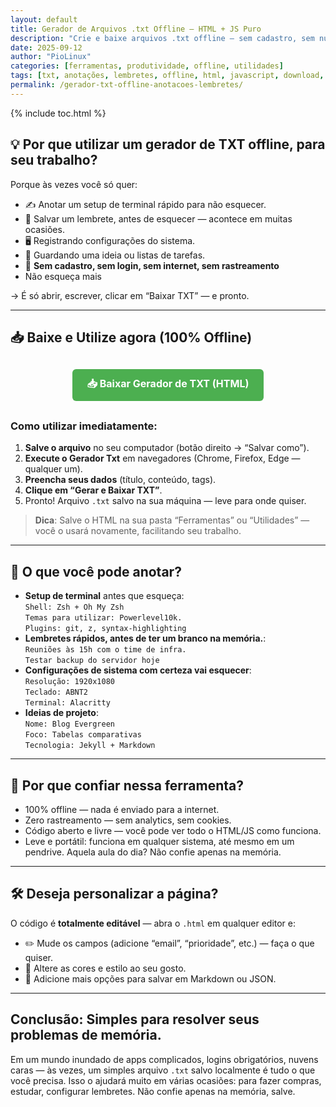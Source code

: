 ```yaml
---
layout: default
title: Gerador de Arquivos .txt Offline — HTML + JS Puro
description: "Crie e baixe arquivos .txt offline — sem cadastro, sem nuvem, só HTML+JS. Ideal para anotações, lembretes e configurações."
date: 2025-09-12
author: "PioLinux"
categories: [ferramentas, produtividade, offline, utilidades]
tags: [txt, anotações, lembretes, offline, html, javascript, download, ferramenta-evergreen]
permalink: /gerador-txt-offline-anotacoes-lembretes/
---
```




{% include toc.html %}


<section class="post-content">



<h2>💡 Por que utilizar um gerador de TXT offline, para seu trabalho?</h2>

<p>Porque às vezes você só quer:</p>

<ul>
  <li>✍️ Anotar um setup de terminal rápido para não esquecer.</li>
  <li>🧠 Salvar um lembrete, antes de esquecer — acontece em muitas ocasiões.</li>
  <li>🖥️ Registrando  configurações do sistema.</li>
  <li>📝 Guardando  uma ideia ou listas de tarefas.</li>
  <li>🚫 <strong>Sem cadastro, sem login, sem internet, sem rastreamento</strong></li>
  <li>Não esqueça mais</li>
</ul>

<p>→ É só abrir, escrever, clicar em “Baixar TXT” — e pronto.</p>

<hr>

<h2>📥 Baixe e Utilize agora (100% Offline)</h2>


<p style="text-align: center; margin: 30px 0;">
  <a href="/downloads/gerador-anotacoes.html" style="display: inline-block; background: #4CAF50; color: white; padding: 12px 24px; text-decoration: none; border-radius: 6px; font-weight: bold; font-size: 16px;">
    📥 Baixar Gerador de TXT (HTML)
  </a>
</p>


<h3>Como utilizar imediatamente:</h3>

<ol>
  <li><strong>Salve o arquivo</strong> no seu computador (botão direito → “Salvar como”).</li>
  <li><strong>Execute o Gerador Txt</strong> em navegadores (Chrome, Firefox, Edge — qualquer um).</li>
  <li><strong>Preencha seus dados</strong> (título, conteúdo, tags).</li>
  <li><strong>Clique em “Gerar e Baixar TXT”</strong>.</li>
  <li>Pronto! Arquivo <code>.txt</code> salvo na sua máquina — leve para onde quiser.</li>
</ol>

<blockquote>
   <strong>Dica</strong>: Salve o HTML na sua pasta “Ferramentas” ou “Utilidades” — você o usará novamente, facilitando seu trabalho.
</blockquote>

<hr>

<h2>🧩 O que você pode anotar?</h2>

<ul>
  <li> <strong>Setup de terminal</strong> antes que esqueça:<br>
    <code>Shell: Zsh + Oh My Zsh</code><br>
    <code>Temas para utilizar: Powerlevel10k.</code><br>
    <code>Plugins: git, z, syntax-highlighting</code>
  </li>
  <li> <strong>Lembretes rápidos, antes de ter um branco na memória.</strong>:<br>
    <code>Reuniões às 15h com o time de infra.</code><br>
    <code>Testar backup do servidor hoje</code>
  </li>
  <li> <strong>Configurações de sistema com certeza vai esquecer</strong>:<br>
    <code>Resolução: 1920x1080</code><br>
    <code>Teclado: ABNT2</code><br>
    <code>Terminal: Alacritty</code>
  </li>
  <li> <strong>Ideias de projeto</strong>:<br>
    <code>Nome: Blog Evergreen</code><br>
    <code>Foco: Tabelas comparativas</code><br>
    <code>Tecnologia: Jekyll + Markdown</code>
  </li>
</ul>

<hr>

<h2>🔐 Por que confiar nessa ferramenta?</h2>

<ul>
  <li> 100% offline — nada é enviado para a internet.</li>
  <li> Zero rastreamento — sem analytics, sem cookies.</li>
  <li> Código aberto e livre — você pode ver todo o HTML/JS como funciona.</li>
  <li>Leve e portátil: funciona em qualquer sistema, até mesmo em um pendrive. Aquela aula do dia? Não confie apenas na memória.</li>
</ul>

<hr>

<h2>🛠️ Deseja personalizar a página?</h2>

<p>O código é <strong>totalmente editável</strong> — abra o <code>.html</code> em qualquer editor e:</p>

<ul>
  <li>✏️ Mude os campos (adicione “email”, “prioridade”, etc.) — faça o que quiser.</li>
  <li>🎨 Altere as cores e estilo ao seu gosto.</li>
  <li>💾 Adicione mais opções para salvar em Markdown ou JSON.</li>
</ul>

<hr>

<h2>Conclusão: Simples para resolver seus problemas de memória.</h2>

<p>Em um mundo inundado de apps complicados, logins obrigatórios, 
nuvens caras — às vezes, um simples arquivo <code>.txt</code> salvo 
localmente é tudo o que você precisa. Isso o ajudará muito em várias ocasiões: para fazer compras, estudar, configurar lembretes. Não confie apenas na memória, salve.</p>

